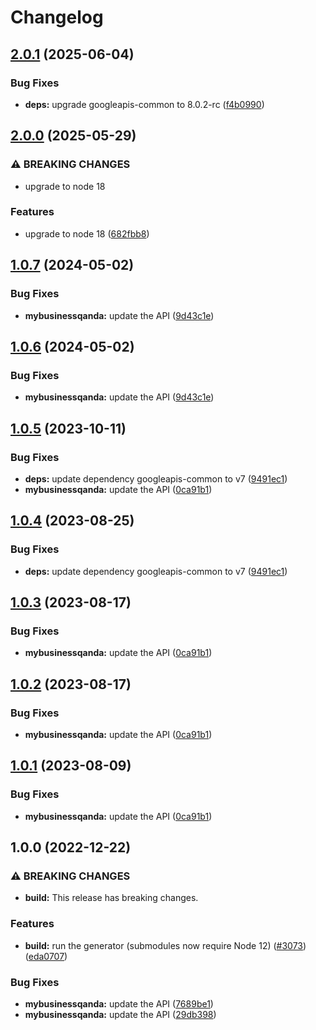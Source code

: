 # Changelog

## [2.0.1](https://github.com/googleapis/google-api-nodejs-client/compare/mybusinessqanda-v2.0.0...mybusinessqanda-v2.0.1) (2025-06-04)


### Bug Fixes

* **deps:** upgrade googleapis-common to 8.0.2-rc ([f4b0990](https://github.com/googleapis/google-api-nodejs-client/commit/f4b099071040cfbcfe4a2e7d487d45ee93b369e0))

## [2.0.0](https://github.com/googleapis/google-api-nodejs-client/compare/mybusinessqanda-v1.0.7...mybusinessqanda-v2.0.0) (2025-05-29)


### ⚠ BREAKING CHANGES

* upgrade to node 18

### Features

* upgrade to node 18 ([682fbb8](https://github.com/googleapis/google-api-nodejs-client/commit/682fbb869189ae92b3e9a194d37d0548af0c1f92))

## [1.0.7](https://github.com/googleapis/google-api-nodejs-client/compare/mybusinessqanda-v1.0.6...mybusinessqanda-v1.0.7) (2024-05-02)


### Bug Fixes

* **mybusinessqanda:** update the API ([9d43c1e](https://github.com/googleapis/google-api-nodejs-client/commit/9d43c1e6ee4654d8bfff86aa44eee91c212e2aef))

## [1.0.6](https://github.com/googleapis/google-api-nodejs-client/compare/mybusinessqanda-v1.0.5...mybusinessqanda-v1.0.6) (2024-05-02)


### Bug Fixes

* **mybusinessqanda:** update the API ([9d43c1e](https://github.com/googleapis/google-api-nodejs-client/commit/9d43c1e6ee4654d8bfff86aa44eee91c212e2aef))

## [1.0.5](https://github.com/googleapis/google-api-nodejs-client/compare/mybusinessqanda-v1.0.4...mybusinessqanda-v1.0.5) (2023-10-11)


### Bug Fixes

* **deps:** update dependency googleapis-common to v7 ([9491ec1](https://github.com/googleapis/google-api-nodejs-client/commit/9491ec1cdc3c413e7d73edcfcd59cf5c28a7c855))
* **mybusinessqanda:** update the API ([0ca91b1](https://github.com/googleapis/google-api-nodejs-client/commit/0ca91b1e049958a17ab9a4fd7e707e03e81a52b0))

## [1.0.4](https://github.com/googleapis/google-api-nodejs-client/compare/mybusinessqanda-v1.0.3...mybusinessqanda-v1.0.4) (2023-08-25)


### Bug Fixes

* **deps:** update dependency googleapis-common to v7 ([9491ec1](https://github.com/googleapis/google-api-nodejs-client/commit/9491ec1cdc3c413e7d73edcfcd59cf5c28a7c855))

## [1.0.3](https://github.com/googleapis/google-api-nodejs-client/compare/mybusinessqanda-v1.0.2...mybusinessqanda-v1.0.3) (2023-08-17)


### Bug Fixes

* **mybusinessqanda:** update the API ([0ca91b1](https://github.com/googleapis/google-api-nodejs-client/commit/0ca91b1e049958a17ab9a4fd7e707e03e81a52b0))

## [1.0.2](https://github.com/googleapis/google-api-nodejs-client/compare/mybusinessqanda-v1.0.1...mybusinessqanda-v1.0.2) (2023-08-17)


### Bug Fixes

* **mybusinessqanda:** update the API ([0ca91b1](https://github.com/googleapis/google-api-nodejs-client/commit/0ca91b1e049958a17ab9a4fd7e707e03e81a52b0))

## [1.0.1](https://github.com/googleapis/google-api-nodejs-client/compare/mybusinessqanda-v1.0.0...mybusinessqanda-v1.0.1) (2023-08-09)


### Bug Fixes

* **mybusinessqanda:** update the API ([0ca91b1](https://github.com/googleapis/google-api-nodejs-client/commit/0ca91b1e049958a17ab9a4fd7e707e03e81a52b0))

## 1.0.0 (2022-12-22)


### ⚠ BREAKING CHANGES

* **build:** This release has breaking changes.

### Features

* **build:** run the generator (submodules now require Node 12) ([#3073](https://github.com/googleapis/google-api-nodejs-client/issues/3073)) ([eda0707](https://github.com/googleapis/google-api-nodejs-client/commit/eda07079dadab46a80b6f9ede618f4f43030169e))


### Bug Fixes

* **mybusinessqanda:** update the API ([7689be1](https://github.com/googleapis/google-api-nodejs-client/commit/7689be1fcc6777210e54cf126693a64d2e6f4879))
* **mybusinessqanda:** update the API ([29db398](https://github.com/googleapis/google-api-nodejs-client/commit/29db39881657bf863e7c65dfce27b01fc1a5ff8c))
